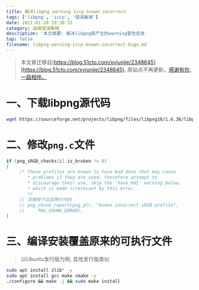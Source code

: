 ```yaml
---
title: 解决libpng warning iccp known incorrect
tags: ['libpng', 'iccp', '错误集锦']
date: 2021-01-28 19:38:33
category: 运维错误集锦
description: '本文摘要: 解决libpng库产生的warning警告信息'
top: false
filename: libpng-warning-iccp-known-incorrect-bugs.md
---
```


> 本文章迁移自[https://blog.51cto.com/xvjunjie/2348645](https://blog.51cto.com/xvjunjie/2348645), 原站点不再更新。[感谢有你, 一路相伴。](https://blog.51cto.com/xvjunjie/2563261)

# 一、下载libpng源代码

```bash
wget https://sourceforge.net/projects/libpng/files/libpng16/1.6.36/libpng-1.6.36.tar.xz
```

# 二、修改`png.c`文件

```c
if (png_sRGB_checks[i].is_broken != 0)
{
     /* These profiles are known to have bad data that may cause
        * problems if they are used, therefore attempt to
        * discourage their use, skip the 'have_md5' warning below,
        * which is made irrelevant by this error.
        */
     // 注释掉下边这两行代码
     // png_chunk_report(png_ptr, "known incorrect sRGB profile",
     //     PNG_CHUNK_ERROR);
}
```

# 三、编译安装覆盖原来的可执行文件

> 以Ubuntu发行版为例, 其他发行版类似

```bash
sudo apt install zlib* -y
sudo apt install gcc make cmake -y
./configure && make -j && sudo make install
```
